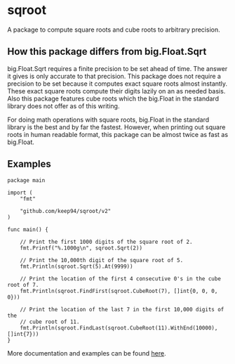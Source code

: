 sqroot
======

A package to compute square roots and cube roots to arbitrary precision.

## How this package differs from big.Float.Sqrt

big.Float.Sqrt requires a finite precision to be set ahead of time. The answer it gives is only accurate to that precision. This package does not require a precision to be set because it computes exact square roots almost instantly. These exact square roots compute their digits lazily on an as needed basis. Also this package features cube roots which the big.Float in the standard library does not offer as of this writing.

For doing math operations with square roots, big.Float in the standard library is the best and by far the fastest. However, when printing out square roots in human readable format, this package can be almost twice as fast as big.Float.

## Examples

```golang
package main

import (
    "fmt"

    "github.com/keep94/sqroot/v2"
)

func main() {

    // Print the first 1000 digits of the square root of 2.
    fmt.Printf("%.1000g\n", sqroot.Sqrt(2))

    // Print the 10,000th digit of the square root of 5.
    fmt.Println(sqroot.Sqrt(5).At(9999))

    // Print the location of the first 4 consecutive 0's in the cube root of 7.
    fmt.Println(sqroot.FindFirst(sqroot.CubeRoot(7), []int{0, 0, 0, 0}))

    // Print the location of the last 7 in the first 10,000 digits of the
    // cube root of 11.
    fmt.Println(sqroot.FindLast(sqroot.CubeRoot(11).WithEnd(10000), []int{7}))
}
```

More documentation and examples can be found [here](https://pkg.go.dev/github.com/keep94/sqroot/v2).
